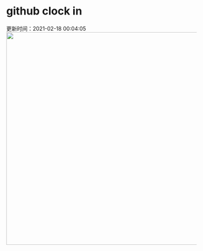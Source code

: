 # github clock in
更新时间：2021-02-18 00:04:05
 <img style="-webkit-user-select: none;margin: auto;cursor: zoom-in;" src="https://cn.bing.com/th?id=OHR.VerzascaValley_ZH-CN8308636990_1920x1080.jpg&rf=LaDigue_1920x1080.jpg&pid=hp" width="1004" height="564"> 